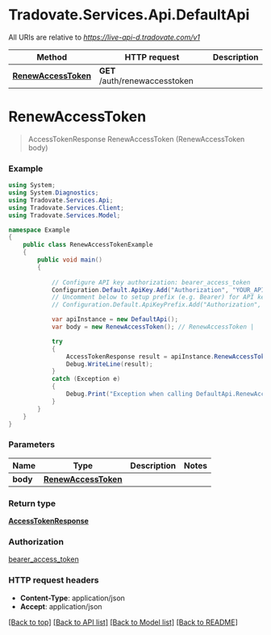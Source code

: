 # Tradovate.Services.Api.DefaultApi

All URIs are relative to *https://live-api-d.tradovate.com/v1*

Method | HTTP request | Description
------------- | ------------- | -------------
[**RenewAccessToken**](DefaultApi.md#renewaccesstoken) | **GET** /auth/renewaccesstoken | 


<a name="renewaccesstoken"></a>
# **RenewAccessToken**
> AccessTokenResponse RenewAccessToken (RenewAccessToken body)



### Example
```csharp
using System;
using System.Diagnostics;
using Tradovate.Services.Api;
using Tradovate.Services.Client;
using Tradovate.Services.Model;

namespace Example
{
    public class RenewAccessTokenExample
    {
        public void main()
        {
            
            // Configure API key authorization: bearer_access_token
            Configuration.Default.ApiKey.Add("Authorization", "YOUR_API_KEY");
            // Uncomment below to setup prefix (e.g. Bearer) for API key, if needed
            // Configuration.Default.ApiKeyPrefix.Add("Authorization", "Bearer");

            var apiInstance = new DefaultApi();
            var body = new RenewAccessToken(); // RenewAccessToken | 

            try
            {
                AccessTokenResponse result = apiInstance.RenewAccessToken(body);
                Debug.WriteLine(result);
            }
            catch (Exception e)
            {
                Debug.Print("Exception when calling DefaultApi.RenewAccessToken: " + e.Message );
            }
        }
    }
}
```

### Parameters

Name | Type | Description  | Notes
------------- | ------------- | ------------- | -------------
 **body** | [**RenewAccessToken**](RenewAccessToken.md)|  | 

### Return type

[**AccessTokenResponse**](AccessTokenResponse.md)

### Authorization

[bearer_access_token](../README.md#bearer_access_token)

### HTTP request headers

 - **Content-Type**: application/json
 - **Accept**: application/json

[[Back to top]](#) [[Back to API list]](../README.md#documentation-for-api-endpoints) [[Back to Model list]](../README.md#documentation-for-models) [[Back to README]](../README.md)

